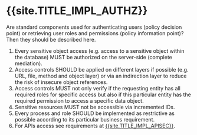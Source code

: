 <title>{{site.TITLE_IMPL_AUTHZ}</title>

# {{site.TITLE_IMPL_AUTHZ}}

Are standard components used for authenticating users (policy decision point) or retrieving user roles and permissions (policy information point)? Then they should be described here.

1. Every sensitive object access (e.g. access to a sensitive object within the database) MUST be authorized on the server-side (complete mediation).
2. Access controls SHOULD be applied on different layers if possible (e.g. URL, file, method and object layer) or via an indirection layer to reduce the risk of insecure object references.
3. Access controls MUST not only verify if the requesting entity has all required roles for specific access but also if this particular entity has the required permission to access a specific data object.
4. Sensitive resources MUST not be accessible via incremented IDs.
5. Every process and role SHOULD be implemented as restrictive as possible according to its particular business requirement.
6. For APIs access see requirements at [{{site.TITLE_IMPL_APISEC}}]({{site.URL_IMPL_APISEC}}).
